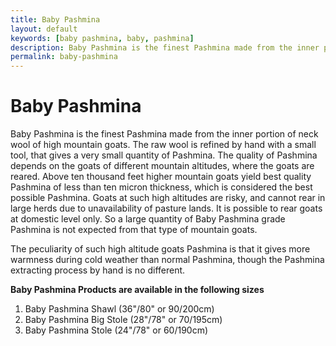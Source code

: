 ```yaml
---
title: Baby Pashmina
layout: default
keywords: [baby pashmina, baby, pashmina]
description: Baby Pashmina is the finest Pashmina made from the inner portion of neck wool of high mountain goats. The raw wool is refined by hand with a small tool, that gives a very small quantity of Pashmina. 
permalink: baby-pashmina
---
```


# Baby Pashmina

Baby Pashmina is the finest Pashmina made from the inner portion of neck wool of high mountain goats. The raw wool is refined by hand with a small tool, that gives a very small quantity of Pashmina. The quality of Pashmina depends on the goats of different mountain altitudes, where the goats are reared. Above ten thousand feet higher mountain goats yield best quality Pashmina of less than ten micron thickness, which is considered the best possible Pashmina. Goats at such high altitudes are risky, and cannot rear in large herds due to unavailability of pasture lands. It is possible to rear goats at domestic level only. So a large quantity of Baby Pashmina grade Pashmina is not expected from that type of mountain goats.

The peculiarity of such high altitude goats Pashmina is that it gives more warmness during cold weather than normal Pashmina, though the Pashmina extracting process by hand is no different.

__Baby Pashmina Products are available in the following sizes__

1. Baby Pashmina Shawl  (36"/80" or 90/200cm)
2. Baby Pashmina Big Stole (28"/78" or 70/195cm)
3. Baby Pashmina Stole (24"/78" or 60/190cm)
